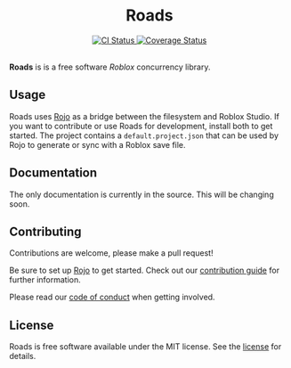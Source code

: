<div align="center">
	<h1>Roads</h1>
</div>
<div align="center">
	<a href="https://github.com/LastTalon/Roads/actions">
		<img src="https://github.com/LastTalon/Roads/workflows/CI/badge.svg" alt="CI Status">
	</a>
	<a href="https://coveralls.io/github/LastTalon/Roads?branch=master">
		<img src="https://coveralls.io/repos/github/LastTalon/Roads/badge.svg?branch=master" alt="Coverage Status">
	</a>
</div>
<br>

**Roads** is is a free software *Roblox* concurrency library.

## Usage
Roads uses [Rojo](https://rojo.space/) as a bridge between the filesystem and
Roblox Studio. If you want to contribute or use Roads for development, install
both to get started. The project contains a `default.project.json` that can be
used by Rojo to generate or sync with a Roblox save file.

## Documentation
The only documentation is currently in the source. This will be changing soon.

## Contributing
Contributions are welcome, please make a pull request!

Be sure to set up [Rojo](https://rojo.space/) to get started. Check out our
[contribution guide](CONTRIBUTING.md) for further information.

Please read our [code of conduct](CODE_OF_CONDUCT.md) when getting involved.

## License
Roads is free software available under the MIT license. See the
[license](LICENSE.md) for details.
